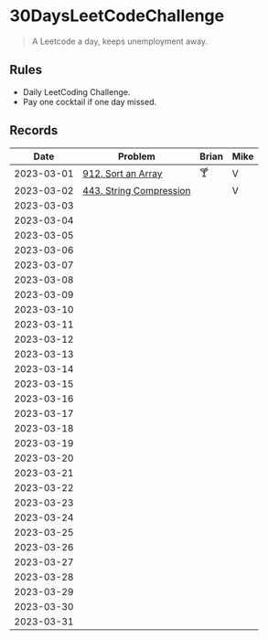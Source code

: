 # 30DaysLeetCodeChallenge

> A Leetcode a day, keeps unemployment away.

## Rules

- Daily LeetCoding Challenge.
- Pay one cocktail if one day missed.

## Records

| Date       | Problem                                                                        | Brian | Mike |
|------------|--------------------------------------------------------------------------------|-------|------|
| 2023-03-01 | [912. Sort an Array](https://leetcode.com/problems/sort-an-array/description/) | 🍸    |  V   |
| 2023-03-02 | [443. String Compression](https://leetcode.com/problems/string-compression/)   |       |  V   |
| 2023-03-03 |                                                                                |       |      |
| 2023-03-04 |                                                                                |       |      |
| 2023-03-05 |                                                                                |       |      |
| 2023-03-06 |                                                                                |       |      |
| 2023-03-07 |                                                                                |       |      |
| 2023-03-08 |                                                                                |       |      |
| 2023-03-09 |                                                                                |       |      |
| 2023-03-10 |                                                                                |       |      |
| 2023-03-11 |                                                                                |       |      |
| 2023-03-12 |                                                                                |       |      |
| 2023-03-13 |                                                                                |       |      |
| 2023-03-14 |                                                                                |       |      |
| 2023-03-15 |                                                                                |       |      |
| 2023-03-16 |                                                                                |       |      |
| 2023-03-17 |                                                                                |       |      |
| 2023-03-18 |                                                                                |       |      |
| 2023-03-19 |                                                                                |       |      |
| 2023-03-20 |                                                                                |       |      |
| 2023-03-21 |                                                                                |       |      |
| 2023-03-22 |                                                                                |       |      |
| 2023-03-23 |                                                                                |       |      |
| 2023-03-24 |                                                                                |       |      |
| 2023-03-25 |                                                                                |       |      |
| 2023-03-26 |                                                                                |       |      |
| 2023-03-27 |                                                                                |       |      |
| 2023-03-28 |                                                                                |       |      |
| 2023-03-29 |                                                                                |       |      |
| 2023-03-30 |                                                                                |       |      |
| 2023-03-31 |                                                                                |       |      |